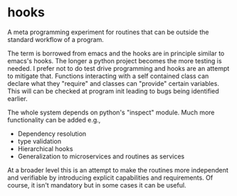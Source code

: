 # hooks
A meta programming experiment for routines that can be outside the standard workflow of a program.

The term is borrowed from emacs and the hooks are in principle similar to emacs's hooks. The longer a python project becomes the more testing is needed. I prefer not to do test drive programming and hooks are an attempt to mitigate that. Functions interacting with a self contained class can declare what they "require" and classes can "provide" certain variables. This will can be checked at program init leading to bugs being identified earlier.

The whole system depends on python's "inspect" module. Much more functionality can be added e.g., 
  - Dependency resolution
  - type validation
  - Hierarchical hooks
  - Generalization to microservices and routines as services

At a broader level this is an attempt to make the routines more independent and verifiable by introducing explicit capabilities and requirements. Of course, it isn't mandatory but in some cases it can be useful.
